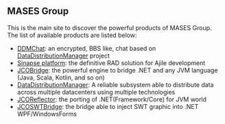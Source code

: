 ## MASES Group

This is the main site to discover the powerful products of MASES Group.
The list of available products are listed below:

- [DDMChat](https://masesgroup.github.io/DDMChat/): an encrypted, BBS like, chat based on [DataDistributionManager](https://github.com/masesgroup/DataDistributionManager) project
- [Sinapse platform](https://masesgroup.github.io/sinapse/): the definitive RAD solution for Ajile development 
- [JCOBridge](https://www.jcobridge.com): the powerful engine to bridge .NET and any JVM language (Java, Scala, Kotlin, and so on)
- [DataDistributionManager](https://masesgroup.github.io/DataDistributionManager/): A reliable subsystem able to distribute data across multiple datacenters using multiple technologies
- [JCOReflector](https://masesgroup.github.io/JCOReflector/): the porting of .NET(Framework/Core) for JVM world
- [JCOSWTBridge](https://masesgroup.github.io/JCOSWTBridge/): the bridge able to inject SWT graphic into .NET WPF/WindowsForms